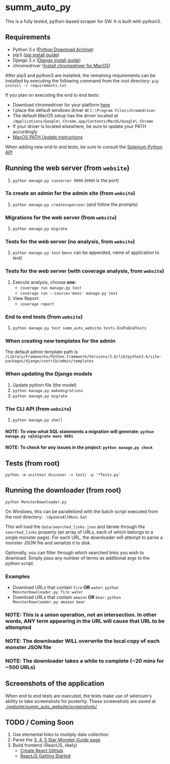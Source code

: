 # summ_auto_py

This is a fully tested, python-based scraper for SW. It is built with python3.

## Requirements

* Python 3.x ([Python Download Archive](https://www.python.org/downloads/))
* pip3 ([pip install guide](https://pip.pypa.io/en/stable/installing/))
* Django 2.x ([Django install guide](https://docs.djangoproject.com/en/2.0/intro/install/))
* chromedriver ([Install chromedriver for MacOS](http://www.kenst.com/2015/03/installing-chromedriver-on-mac-osx/))

After pip3 and python3 are installed, the remaining requirements can be installed by executing the following command from the root directory: `pip install -r requirements.txt`

If you plan on executing the end to end tests:

* Download chromedriver for your platform [here](https://sites.google.com/a/chromium.org/chromedriver/downloads)
* I place the default windows driver at `C:\Program Files\chromedriver`
* The default MacOS setup has the driver located at `/Applications/Google\ Chrome.app/Contents/MacOS/Google\ Chrome`
* If your driver is located elsewhere, be sure to update your PATH accordingly
* [MacOS PATH Update instructions](https://coolestguidesontheplanet.com/add-shell-path-osx/)

When adding new end to end tests, be sure to consult the [Selenium Python API](https://selenium-python.readthedocs.io/api.html)

## Running the web server (from `website`)

1. `python manage.py runserver 9999` (`9999` is the port)

### To create an admin for the admin site (from `website`)

1. `python manage.py createsuperuser` (and follow the prompts)

### Migrations for the web server (from `website`)

1. `python manage.py migrate`

### Tests for the web server (no analysis, from `website`)

1. `python manage.py test` (`mons` can be appended, name of application to test)

### Tests for the web server (with coverage analysis, from `website`)

1. Execute analysis, choose **one**:
    * `coverage run manage.py test`
    * `coverage run --source='mons' manage.py test`
1. View Report:
    * `coverage report`

### End to end tests (from `website`)

1. `python manage.py test summ_auto_website.tests.EndToEndTests`

### When creating new templates for the admin

The default admin template path is `/Library/Frameworks/Python.framework/Versions/3.6/lib/python3.6/site-packages/django/contrib/admin/templates`

### When updating the Django models

1. Update python file (the model)
1. `python manage.py makemigrations`
1. `python manage.py migrate`

### The CLI API (from `website`)

1. `python manage.py shell`

#### NOTE: To view what SQL statements a migration will generate: `python manage.py sqlmigrate mons 0001`

#### NOTE: To check for any issues in the project: `python manage.py check`

## Tests (from root)

`python -m unittest discover -s test/ -p '*Tests.py'`

## Running the downloader (from root)

`python MonsterDownloader.py`

On Windows, this can be parallelized with the batch script executed from the root directory: `.\UpdateAllMons.bat`

This will load the `data/searched_links.json` and iterate through the `searched_links` property (an array of URLs, each of which belongs to a single monster page). For each URL, the downloader will attempt to parse a monster JSON file and serialize it to disk.

Optionally, you can filter through which searched links you wish to download. Simply pass any number of terms as additional args to the python script.

### Examples

* Download URLs that contain `fire` **OR** `water`: `python MonsterDownloader.py fire water`
* Download URLs that contain `amazon` **OR** `bear`: `python MonsterDownloader.py amazon bear`

### NOTE: This is a union operation, not an intersection. In other words, **ANY** term appearing in the URL will cause that URL to be attempted

### NOTE: The downloader **WILL** overwrite the local copy of each monster JSON file

### NOTE: The downloader takes a while to complete (~20 mins for ~500 URLs)

## Screenshots of the application

When end to end tests are executed, the tests make use of selenium's ability to take screenshots for posterity. These screenshots are saved at [./website/summ_auto_website/screenshots/](website/summ_auto_website/screenshots)

## TODO / Coming Soon

1. Use elemental links to multiply data collection
1. Parse the [3, 4, 5 Star Monster Guide page](https://summonerswar.co/monster-guide-3-4-5-mons/)
1. Build frontend (ReactJS, likely)
    * [Create React GitHub](https://github.com/facebookincubator/create-react-app)
    * [ReactJS Getting Started](https://reactjs.org/docs/hello-world.html)
